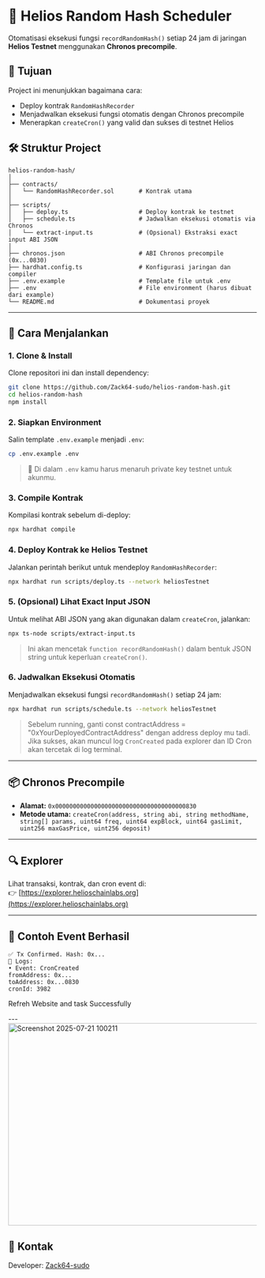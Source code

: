 # 🔁 Helios Random Hash Scheduler

Otomatisasi eksekusi fungsi `recordRandomHash()` setiap 24 jam di jaringan **Helios Testnet** menggunakan **Chronos precompile**.

## 🧠 Tujuan
Project ini menunjukkan bagaimana cara:
- Deploy kontrak `RandomHashRecorder`
- Menjadwalkan eksekusi fungsi otomatis dengan Chronos precompile
- Menerapkan `createCron()` yang valid dan sukses di testnet Helios

## 🛠 Struktur Project
```
helios-random-hash/
│
├── contracts/
│   └── RandomHashRecorder.sol       # Kontrak utama
│
├── scripts/
│   ├── deploy.ts                    # Deploy kontrak ke testnet
│   ├── schedule.ts                  # Jadwalkan eksekusi otomatis via Chronos
│   └── extract-input.ts             # (Opsional) Ekstraksi exact input ABI JSON
│
├── chronos.json                     # ABI Chronos precompile (0x...0830)
├── hardhat.config.ts                # Konfigurasi jaringan dan compiler
├── .env.example                     # Template file untuk .env
├── .env                             # File environment (harus dibuat dari example)
└── README.md                        # Dokumentasi proyek
```

---

## 🚀 Cara Menjalankan

### 1. Clone & Install
Clone repositori ini dan install dependency:
```bash
git clone https://github.com/Zack64-sudo/helios-random-hash.git
cd helios-random-hash
npm install
```

### 2. Siapkan Environment
Salin template `.env.example` menjadi `.env`:
```bash
cp .env.example .env
```
> 📝 Di dalam `.env` kamu harus menaruh private key testnet untuk akunmu.

### 3. Compile Kontrak
Kompilasi kontrak sebelum di-deploy:
```bash
npx hardhat compile
```

### 4. Deploy Kontrak ke Helios Testnet
Jalankan perintah berikut untuk mendeploy `RandomHashRecorder`:
```bash
npx hardhat run scripts/deploy.ts --network heliosTestnet
```

### 5. (Opsional) Lihat Exact Input JSON
Untuk melihat ABI JSON yang akan digunakan dalam `createCron`, jalankan:
```bash
npx ts-node scripts/extract-input.ts
```
> Ini akan mencetak `function recordRandomHash()` dalam bentuk JSON string untuk keperluan `createCron()`.

### 6. Jadwalkan Eksekusi Otomatis
Menjadwalkan eksekusi fungsi `recordRandomHash()` setiap 24 jam:
```bash
npx hardhat run scripts/schedule.ts --network heliosTestnet
```
> Sebelum running, ganti const contractAddress = "0xYourDeployedContractAddress" dengan address deploy mu tadi. Jika sukses, akan muncul log `CronCreated` pada explorer dan ID Cron akan tercetak di log terminal.

---

## 📦 Chronos Precompile

- **Alamat:** `0x0000000000000000000000000000000000000830`
- **Metode utama:** `createCron(address, string abi, string methodName, string[] params, uint64 freq, uint64 expBlock, uint64 gasLimit, uint256 maxGasPrice, uint256 deposit)`

---

## 🔍 Explorer

Lihat transaksi, kontrak, dan cron event di:  
👉 [https://explorer.helioschainlabs.org](https://explorer.helioschainlabs.org)

---

## 📜 Contoh Event Berhasil

```
✅ Tx Confirmed. Hash: 0x...
📜 Logs:
• Event: CronCreated
fromAddress: 0x...
toAddress: 0x...0830
cronId: 3982
```
Refreh Website and task Successfully

---<img width="805" height="410" alt="Screenshot 2025-07-21 100211" src="https://github.com/user-attachments/assets/2ac65ba4-70f2-4a7e-a3cb-fb19c7b66353" />


## 📧 Kontak
Developer: [Zack64-sudo](https://github.com/Zack64-sudo)

